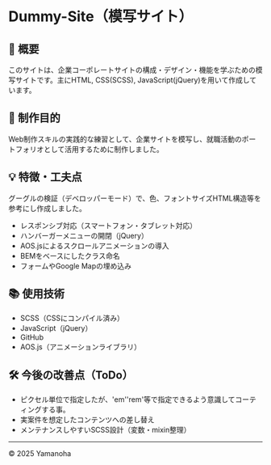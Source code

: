 # Dummy-Site（模写サイト）

## 🔎 概要
このサイトは、企業コーポレートサイトの構成・デザイン・機能を学ぶための模写サイトです。主にHTML, CSS(SCSS), JavaScript(jQuery)を用いて作成しています。

## 📌 制作目的
Web制作スキルの実践的な練習として、企業サイトを模写し、就職活動のポートフォリオとして活用するために制作しました。

## 💡 特徴・工夫点
グーグルの検証（デベロッパーモード）で、色、フォントサイズHTML構造等を参考にし作成しました。
- レスポンシブ対応（スマートフォン・タブレット対応）
- ハンバーガーメニューの開閉（jQuery）
- AOS.jsによるスクロールアニメーションの導入
- BEMをベースにしたクラス命名
- フォームやGoogle Mapの埋め込み

## 📚 使用技術
- SCSS（CSSにコンパイル済み）
- JavaScript（jQuery）
- GitHub
- AOS.js（アニメーションライブラリ）

## 🛠 今後の改善点（ToDo）
- ピクセル単位で指定したが、'em''rem'等で指定できるよう意識してコーティングする事。
- 実案件を想定したコンテンツへの差し替え
- メンテナンスしやすいSCSS設計（変数・mixin整理）

---

© 2025 Yamanoha
